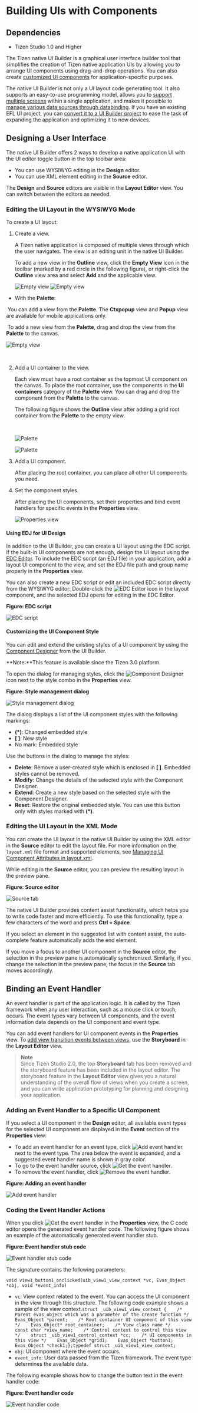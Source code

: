 # Building UIs with Components
## Dependencies

- Tizen Studio 1.0 and Higher


The Tizen native UI Builder is a graphical user interface builder tool that simplifies the creation of Tizen native application UIs by allowing you to arrange UI components using drag-and-drop operations. You can also create [customized UI components](ui-builder-customcomponent.md) for application-specific purposes.

The native UI Builder is not only a UI layout code generating tool. It also supports an easy-to-use programming model, allows you to [support multiple screens](multiple-screen-n.md) within a single application, and makes it possible to [manage various data sources through databinding](ui-builder-databind-n.md). If you have an existing EFL UI project, you can [convert it to a UI Builder project](ui-builder-conversion-n.md) to ease the task of expanding the application and optimizing it to new devices.

## Designing a User Interface

The native UI Builder offers 2 ways to develop a native application UI with the UI editor toggle button in the top toolbar area:

-   You can use WYSIWYG editing in the **Design** editor.
-   You can use XML element editing in the **Source** editor.

The **Design** and **Source** editors are visible in the **Layout Editor** view. You can switch between the editors as needed.

### Editing the UI Layout in the WYSIWYG Mode

To create a UI layout:

1. Create a view.

    A Tizen native application is composed of multiple views through which the user navigates. The view is an editing unit in the native UI Builder.

   To add a new view in the **Outline** view, click the **Empty View** icon in the toolbar (marked by a red circle in the following figure), or right-click the **Outline** view area and select **Add** and the applicable view.

   ![Empty view](./media/ui_builder_empty_view.png) ![Empty view](./media/ui_builder_empty_view2.png)

-    With the **Palette**:

   ​     You can add a view from the **Palette**. The **Ctxpopup** view and **Popup** view are available for mobile applications only.

   ​     To add a new view from the **Palette**, drag and drop the view from the **Palette** to the canvas.

   ![Empty view](./media/ui_builder_view_drag_and_drop.png)

   ​

2. Add a UI container to the view.

   Each view must have a root container as the topmost UI component on the canvas. To place the root container, use the components in the **UI containers** category of the **Palette** view. You can drag and drop the component from the **Palette** to the canvas.

   The following figure shows the **Outline** view after adding a grid root container from the **Palette** to the empty view.

   ​

   ![Palette](./media/ui_builder_palette.png)

   ![Palette](./media/ui_builder_palette2.png)

3. Add a UI component.

   After placing the root container, you can place all other UI components you need.

4. Set the component styles.

   After placing the UI components, set their properties and bind event handlers for specific events in the **Properties** view.

   ![Properties view](./media/ui_builder_properties.png)

#### Using EDJ for UI Design

In addition to the UI Builder, you can create a UI layout using the EDC script. If the built-in UI components are not enough, design the UI layout using the [EDC Editor](edc-editor-n.md). To include the EDC script (an EDJ file) in your application, add a layout UI component to the view, and set the EDJ file path and group name properly in the **Properties** view.

You can also create a new EDC script or edit an included EDC script directly from the WYSIWYG editor: Double-click the ![EDC Editor](./media/ui_builder_link_to_edc.png) icon in the layout component, and the selected EDJ opens for editing in the EDC Editor.

**Figure: EDC script**

![EDC script](./media/ui_builder_edj.png)

#### Customizing the UI Component Style

You can edit and extend the existing styles of a UI component by using the [Component Designer](component-designer-n.md) from the UI Builder.

**Note:**This feature is available since the Tizen 3.0 platform.

To open the dialog for managing styles, click the ![Component Designer](./media/ui_builder_component_designer_btn.png) icon next to the style combo in the **Properties** view.

**Figure: Style management dialog**

![Style management dialog](./media/ui_builder_component_designer.png)

The dialog displays a list of the UI component styles with the following markings:

- **(\*)**: Changed embedded style
- **[ ]**: New style
- No mark: Embedded style

Use the buttons in the dialog to manage the styles:

- **Delete**: Remove a user-created style which is enclosed in **[ ]**. Embedded styles cannot be removed.
- **Modify**: Change the details of the selected style with the Component Designer.
- **Extend**: Create a new style based on the selected style with the Component Designer.
- **Reset**: Restore the original embedded style. You can use this button only with styles marked with **(\*)**.

### Editing the UI Layout in the XML Mode

You can create the UI layout in the native UI Builder by using the XML editor in the **Source** editor to edit the layout file. For more information on the `layout.xml` file format and supported elements, see [Managing UI Component Attributes in layout.xml](component_attributes_n.htm).

While editing in the **Source** editor, you can preview the resulting layout in the preview pane.

**Figure: Source editor**

![Source tab](./media/ui_builder_source_tab.png)

The native UI Builder provides content assist functionality, which helps you to write code faster and more efficiently. To use this functionality, type a few characters of the word and press **Ctrl + Space**.

If you select an element in the suggested list with content assist, the auto-complete feature automatically adds the end element.

If you move a focus to another UI component in the **Source** editor, the selection in the preview pane is automatically synchronized. Similarly, if you change the selection in the preview pane, the focus in the **Source** tab moves accordingly.

## Binding an Event Handler

An event handler is part of the application logic. It is called by the Tizen framework when any user interaction, such as a mouse click or touch, occurs. The event types vary between UI components, and the event information data depends on the UI component and event type.

You can add event handlers for UI component events in the **Properties** view. To [add view transition events between views](storyboard_n.htm), use the **Storyboard** in the **Layout Editor** view.

> **Note**  
> Since Tizen Studio 2.0, the top **Storyboard** tab has been removed and the storyboard feature has been included in the layout editor. The storyboard feature in the **Layout Editor** view gives you a natural understanding of the overall flow of views when you create a screen, and you can write application prototyping for planning and designing your application.



### Adding an Event Handler to a Specific UI Component

If you select a UI component in the **Design** editor, all available event types for the selected UI component are displayed in the **Event** section of the **Properties** view:

- To add an event handler for an event type, click ![Add event handler](./media/ui_builder_add.png) next to the event type. The area below the event is expanded, and a suggested event handler name is shown in gray color.
- To go to the event handler source, click ![Get the event handler](./media/ui_builder_get.png).
- To remove the event handler, click ![Remove the event handler](./media/ui_builder_remove.png).

**Figure: Adding an event handler**

![Add event handler](./media/ui_builder_event_handler.png)

### Coding the Event Handler Actions

When you click ![Get the event handler](./media/ui_builder_get.png) in the **Properties** view, the C code editor opens the generated event handler code. The following figure shows an example of the automatically generated event handler stub.

**Figure: Event handler stub code**

![Event handler stub code](./media/ui_builder_event_handler_stub.png)

The signature contains the following parameters:

```
void view1_button1_onclicked(uib_view1_view_context *vc, Evas_Object *obj, void *event_info)
```

- `vc`: View context related to the event. You can access the UI component in the view through this structure. The following code example shows a sample of the view context.`struct _uib_view1_view_context {    /* Parent evas_object which was a parameter of the create function */    Evas_Object *parent;    /* Root container UI component of this view */    Evas_Object* root_container;    /* View class name */    const char *view_name;    /* Control context to control this view */    struct _uib_view1_control_context *cc;    /* UI components in this view */    Evas_Object *grid1;    Evas_Object *button1;    Evas_Object *check1;};typedef struct _uib_view1_view_context;`
- `obj`: UI component where the event occurs.
- `event_info`: User data passed from the Tizen framework. The event type determines the available data.

The following example shows how to change the button text in the event handler code:

**Figure: Event handler code**

![Event handler code](./media/ui_builder_event_handler_code.png)